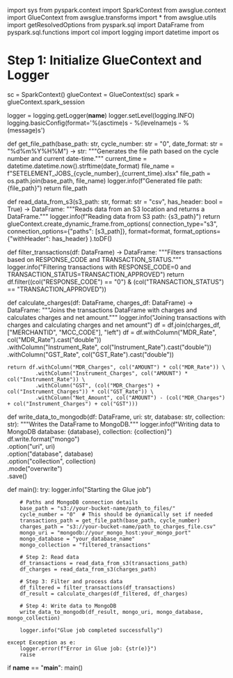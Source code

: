 import sys
from pyspark.context import SparkContext
from awsglue.context import GlueContext
from awsglue.transforms import *
from awsglue.utils import getResolvedOptions
from pyspark.sql import DataFrame
from pyspark.sql.functions import col
import logging
import datetime
import os

# Step 1: Initialize GlueContext and Logger
sc = SparkContext()
glueContext = GlueContext(sc)
spark = glueContext.spark_session

logger = logging.getLogger(__name__)
logger.setLevel(logging.INFO)
logging.basicConfig(format='%(asctime)s - %(levelname)s - %(message)s')

def get_file_path(base_path: str, cycle_number: str = "0", date_format: str = "%d%m%Y%H%M") -> str:
    """Generates the file path based on the cycle number and current date-time."""
    current_time = datetime.datetime.now().strftime(date_format)
    file_name = f"SETELEMENT_JOBS_{cycle_number}_{current_time}.xlsx"
    file_path = os.path.join(base_path, file_name)
    logger.info(f"Generated file path: {file_path}")
    return file_path

def read_data_from_s3(s3_path: str, format: str = "csv", has_header: bool = True) -> DataFrame:
    """Reads data from an S3 location and returns a DataFrame."""
    logger.info(f"Reading data from S3 path: {s3_path}")
    return glueContext.create_dynamic_frame.from_options(
        connection_type="s3",
        connection_options={"paths": [s3_path]},
        format=format,
        format_options={"withHeader": has_header}
    ).toDF()

def filter_transactions(df: DataFrame) -> DataFrame:
    """Filters transactions based on RESPONSE_CODE and TRANSACTION_STATUS."""
    logger.info("Filtering transactions with RESPONSE_CODE=0 and TRANSACTION_STATUS=TRANSACTION_APPROVED")
    return df.filter((col("RESPONSE_CODE") == "0") & (col("TRANSACTION_STATUS") == "TRANSACTION_APPROVED"))

def calculate_charges(df: DataFrame, charges_df: DataFrame) -> DataFrame:
    """Joins the transactions DataFrame with charges and calculates charges and net amount."""
    logger.info("Joining transactions with charges and calculating charges and net amount")
    df = df.join(charges_df, ["MERCHANTID", "MCC_CODE"], "left")
    df = df.withColumn("MDR_Rate", col("MDR_Rate").cast("double")) \
           .withColumn("Instrument_Rate", col("Instrument_Rate").cast("double")) \
           .withColumn("GST_Rate", col("GST_Rate").cast("double"))

    return df.withColumn("MDR_Charges", col("AMOUNT") * col("MDR_Rate")) \
             .withColumn("Instrument_Charges", col("AMOUNT") * col("Instrument_Rate")) \
             .withColumn("GST", (col("MDR_Charges") + col("Instrument_Charges")) * col("GST_Rate")) \
             .withColumn("Net_Amount", col("AMOUNT") - (col("MDR_Charges") + col("Instrument_Charges") + col("GST")))

def write_data_to_mongodb(df: DataFrame, uri: str, database: str, collection: str):
    """Writes the DataFrame to MongoDB."""
    logger.info(f"Writing data to MongoDB database: {database}, collection: {collection}")
    df.write.format("mongo") \
        .option("uri", uri) \
        .option("database", database) \
        .option("collection", collection) \
        .mode("overwrite") \
        .save()

def main():
    try:
        logger.info("Starting the Glue job")

        # Paths and MongoDB connection details
        base_path = "s3://your-bucket-name/path_to_files/"
        cycle_number = "0"  # This should be dynamically set if needed
        transactions_path = get_file_path(base_path, cycle_number)
        charges_path = "s3://your-bucket-name/path_to_charges_file.csv"
        mongo_uri = "mongodb://your_mongo_host:your_mongo_port"
        mongo_database = "your_database_name"
        mongo_collection = "filtered_transactions"

        # Step 2: Read data
        df_transactions = read_data_from_s3(transactions_path)
        df_charges = read_data_from_s3(charges_path)

        # Step 3: Filter and process data
        df_filtered = filter_transactions(df_transactions)
        df_result = calculate_charges(df_filtered, df_charges)

        # Step 4: Write data to MongoDB
        write_data_to_mongodb(df_result, mongo_uri, mongo_database, mongo_collection)

        logger.info("Glue job completed successfully")

    except Exception as e:
        logger.error(f"Error in Glue job: {str(e)}")
        raise

if __name__ == "__main__":
    main()
